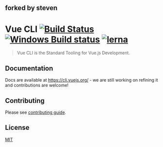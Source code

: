 ## forked by steven

# Vue CLI [![Build Status](https://circleci.com/gh/vuejs/vue-cli/tree/dev.svg?style=shield)](https://circleci.com/gh/vuejs/vue-cli/tree/dev) [![Windows Build status](https://ci.appveyor.com/api/projects/status/rkpafdpdwie9lqx0/branch/dev?svg=true)](https://ci.appveyor.com/project/yyx990803/vue-cli/branch/dev) [![lerna](https://img.shields.io/badge/maintained%20with-lerna-cc00ff.svg)](https://lerna.js.org/)


> Vue CLI is the Standard Tooling for Vue.js Development.

## Documentation

Docs are available at https://cli.vuejs.org/ - we are still working on refining it and contributions are welcome!

## Contributing

Please see [contributing guide](https://github.com/vuejs/vue-cli/blob/dev/.github/CONTRIBUTING.md).

## License

[MIT](https://github.com/vuejs/vue-cli/blob/dev/LICENSE)
